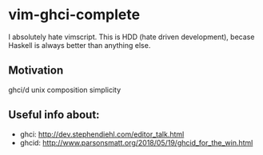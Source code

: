 # vim-ghci-complete

I absolutely hate vimscript. This is HDD (hate driven development),
becase Haskell is always better than anything else.

## Motivation

ghci/d
unix composition
simplicity

## Useful info about:

- ghci: http://dev.stephendiehl.com/editor_talk.html
- ghcid: http://www.parsonsmatt.org/2018/05/19/ghcid_for_the_win.html
